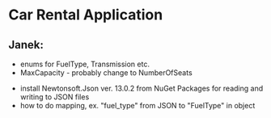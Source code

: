 ﻿
# Car Rental Application

## Janek: 
- enums for FuelType, Transmission etc.
- MaxCapacity - probably change to NumberOfSeats
+ install Newtonsoft.Json ver. 13.0.2 from NuGet Packages for reading and writing to JSON files
+ how to do mapping, ex. "fuel_type" from JSON to "FuelType" in object

